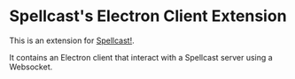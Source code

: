 
# Spellcast's Electron Client Extension

This is an extension for [Spellcast!](https://www.npmjs.com/package/spellcast).

It contains an Electron client that interact with a Spellcast server using a Websocket.

